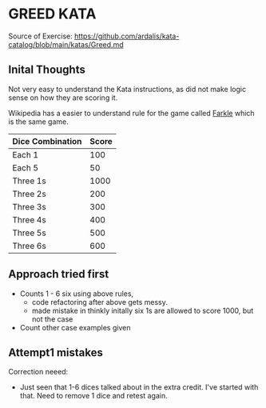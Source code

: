 ﻿# GREED KATA

Source of Exercise: https://github.com/ardalis/kata-catalog/blob/main/katas/Greed.md

## Inital Thoughts

Not very easy to understand the Kata instructions, as did not make logic sense on how they are scoring it.

Wikipedia has a easier to understand rule for the game called [Farkle](https://en.wikipedia.org/wiki/Farkle) which is the 
same game.

|Dice Combination   | Score |
|---                |---    |
|Each 1             |100    |
|Each 5             |50     |
|Three 1s           |1000   |
|Three 2s           |200    |
|Three 3s	        |300    |
|Three 4s	        |400    |
|Three 5s	        |500    |
|Three 6s	        |600    |

   
## Approach tried first         
- Counts 1 - 6 six using above rules,
  - code refactoring after above gets messy.
  - made mistake in thinkly initally six 1s are allowed to score 1000, but not the case
 - Count other case examples given


## Attempt1 mistakes

Correction neeed:
- Just seen that 1-6 dices talked about in the extra credit.  I've started with that.  Need to remove 1 dice and retest again.





